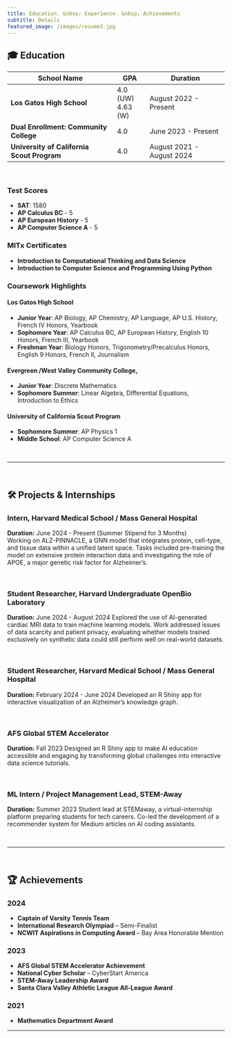 ```yaml
---
title: Education. &nbsp; Experience. &nbsp; Achievements  
subtitle: Details   
featured_image: /images/resume3.jpg  
---
```


## 🎓 Education

| School Name                               | GPA                  | Duration                   |
|-------------------------------------------|----------------------|----------------------------|
| **Los Gatos High School**             | 4.0 (UW) <br> 4.63 (W) | August 2022 - Present      |
| **Dual Enrollment: Community College**  | 4.0         | June 2023 - Present   |
| **University of California Scout Program**| 4.0                | August 2021 - August 2024  |

<br>

### **Test Scores**
- **SAT**: 1580
- **AP Calculus BC** - 5
- **AP European History** - 5
- **AP Computer Science A** - 5

### **MITx Certificates**
- **Introduction to Computational Thinking and Data Science**
- **Introduction to Computer Science and Programming Using Python**
    
### **Coursework Highlights**
#### Los Gatos High School
   - **Junior Year**: AP Biology, AP Chemistry, AP Language, AP U.S. History, French IV Honors, Yearbook
   - **Sophomore Year**: AP Calculus BC, AP European History, English 10 Honors, French III, Yearbook
   - **Freshman Year**: Biology Honors, Trigonometry/Precalculus Honors, English 9 Honors, French II, Journalism

#### Evergreen /West Valley Community College, 
- **Junior Year**: Discrete Mathematics
- **Sophomore Summer**: Linear Algebra, Differential Equations, Introduction to Ethics

#### University of California Scout Program
- **Sophomore Summer**: AP Physics 1
- **Middle School**: AP Computer Science A 

<br>

---
<br>

## 🛠️ Projects & Internships

### Intern, Harvard Medical School / Mass General Hospital
**Duration:** June 2024 - Present (Summer Stipend for 3 Months)  
Working on ALZ-PINNACLE, a GNN model that integrates protein, cell-type, and tissue data within a unified latent space. Tasks included pre-training the model on extensive protein interaction data and investigating the role of APOE, a major genetic risk factor for Alzheimer’s.

<br>

### Student Researcher, Harvard Undergraduate OpenBio Laboratory
**Duration:** June 2024 - August 2024
Explored the use of AI-generated cardiac MRI data to train machine learning models. Work addressed issues of data scarcity and patient privacy, evaluating whether models trained exclusively on synthetic data could still perform well on real-world datasets.

<br>

### Student Researcher, Harvard Medical School / Mass General Hospital
**Duration:** February 2024 - June 2024
Developed an R Shiny app for interactive visualization of an Alzheimer’s knowledge graph.

<br>

### AFS Global STEM Accelerator
**Duration:** Fall 2023
Designed an R Shiny app to make AI education accessible and engaging by transforming global challenges into interactive data science tutorials. 

<br>

### ML Intern / Project Management Lead, STEM-Away
**Duration:** Summer 2023
Student lead at STEMaway, a virtual-internship platform preparing students for tech careers. Co-led the development of a recommender system for Medium articles on AI coding assistants.

<br>

---

<br>

## 🏆 **Achievements**

### 2024
- **Captain of Varsity Tennis Team**
- **International Research Olympiad** – Semi-Finalist
- **NCWIT Aspirations in Computing Award** – Bay Area Honorable Mention

### 2023
- **AFS Global STEM Accelerator Achievement**
- **National Cyber Scholar** – CyberStart America
- **STEM-Away Leadership Award**
- **Santa Clara Valley Athletic League All-League Award**

### 2021
- **Mathematics Department Award**


---

